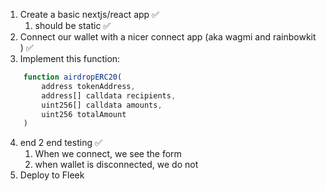 1. Create a basic nextjs/react app ✅
   1. should be static ✅
2. Connect our wallet with a nicer connect app (aka wagmi and rainbowkit ) ✅
3. Implement this function:
```javascript
    function airdropERC20(
        address tokenAddress,
        address[] calldata recipients,
        uint256[] calldata amounts,
        uint256 totalAmount
    )
```
4. end 2 end testing ✅ 
   1. When we connect, we see the form
   2. when wallet is disconnected, we do not
5. Deploy to Fleek

